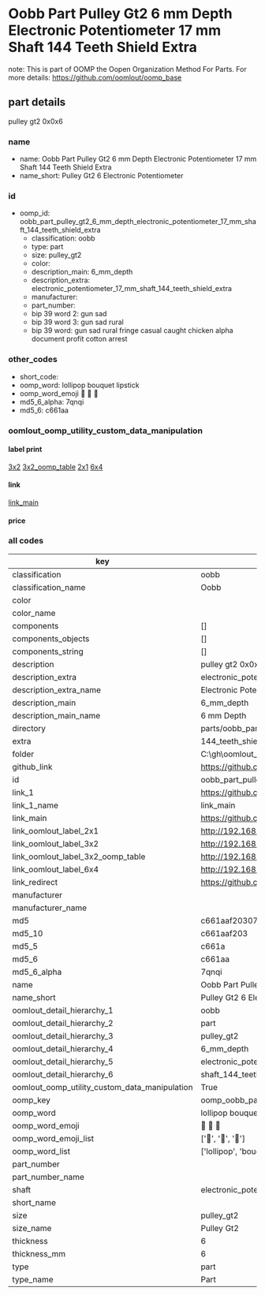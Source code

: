 # Oobb Part Pulley Gt2 6 mm Depth Electronic Potentiometer 17 mm Shaft 144 Teeth Shield Extra  

note: This is part of OOMP the Oopen Organization Method For Parts. For more details: https://github.com/oomlout/oomp_base

##  part details
  



pulley gt2 0x0x6



### name
* name: Oobb Part Pulley Gt2 6 mm Depth Electronic Potentiometer 17 mm Shaft 144 Teeth Shield Extra
* name_short: Pulley Gt2 6 Electronic Potentiometer
### id
* oomp_id: oobb_part_pulley_gt2_6_mm_depth_electronic_potentiometer_17_mm_shaft_144_teeth_shield_extra
  * classification: oobb
  * type: part
  * size: pulley_gt2
  * color: 
  * description_main: 6_mm_depth
  * description_extra: electronic_potentiometer_17_mm_shaft_144_teeth_shield_extra
  * manufacturer: 
  * part_number: 
  * bip 39 word 2: gun sad
  * bip 39 word 3: gun sad rural
  * bip 39 word: gun sad rural fringe casual caught chicken alpha document profit cotton arrest

### other_codes
* short_code: 
* oomp_word: lollipop bouquet lipstick
* oomp_word_emoji :lollipop: :bouquet: :lipstick:
* md5_6_alpha: 7qnqi
* md5_6: c661aa






### oomlout_oomp_utility_custom_data_manipulation
#### label print
[3x2](http://192.168.1.245:1112/?label=oomp%207qnqi)
[3x2_oomp_table](http://192.168.1.108:1112/?label=oomp%207qnqi)
[2x1](http://192.168.1.242:1112/?label=oomp%207qnqi)
[6x4](http://192.168.1.55:1112/?label=oomp%207qnqi)    

#### link

[link_main](https://github.com/oomlout/oomlout_oobb_version_4_generated_parts/tree/main/navigation_oomp/oobb/part/pulley_gt2/6_mm_depth/electronic_potentiometer_17_mm_shaft_144_teeth_shield_extra/part)                              

#### price







### all codes 
| key | value |  
| --- | --- |  
| classification | oobb |  
| classification_name | Oobb |  
| color |  |  
| color_name |  |  
| components | [] |  
| components_objects | [] |  
| components_string | [] |  
| description | pulley gt2 0x0x6 |  
| description_extra | electronic_potentiometer_17_mm_shaft_144_teeth_shield_extra |  
| description_extra_name | Electronic Potentiometer 17 mm Shaft 144 Teeth Shield Extra |  
| description_main | 6_mm_depth |  
| description_main_name | 6 mm Depth |  
| directory | parts/oobb_part_pulley_gt2_6_mm_depth_electronic_potentiometer_17_mm_shaft_144_teeth_shield_extra |  
| extra | 144_teeth_shield |  
| folder | C:\gh\oomlout_oobb_version_4_generated_parts\parts\oobb_part_pulley_gt2_6_mm_depth_electronic_potentiometer_17_mm_shaft_144_teeth_shield_extra |  
| github_link | https://github.com/oomlout/oomlout_oomp_part_src/tree/main/parts/oobb_part_pulley_gt2_6_mm_depth_electronic_potentiometer_17_mm_shaft_144_teeth_shield_extra |  
| id | oobb_part_pulley_gt2_6_mm_depth_electronic_potentiometer_17_mm_shaft_144_teeth_shield_extra |  
| link_1 | https://github.com/oomlout/oomlout_oobb_version_4_generated_parts/tree/main/navigation_oomp/oobb/part/pulley_gt2/6_mm_depth/electronic_potentiometer_17_mm_shaft_144_teeth_shield_extra/part |  
| link_1_name | link_main |  
| link_main | https://github.com/oomlout/oomlout_oobb_version_4_generated_parts/tree/main/navigation_oomp/oobb/part/pulley_gt2/6_mm_depth/electronic_potentiometer_17_mm_shaft_144_teeth_shield_extra/part |  
| link_oomlout_label_2x1 | http://192.168.1.242:1112/?label=oomp%207qnqi |  
| link_oomlout_label_3x2 | http://192.168.1.245:1112/?label=oomp%207qnqi |  
| link_oomlout_label_3x2_oomp_table | http://192.168.1.108:1112/?label=oomp%207qnqi |  
| link_oomlout_label_6x4 | http://192.168.1.55:1112/?label=oomp%207qnqi |  
| link_redirect | https://github.com/oomlout/oomlout_oobb_version_4_generated_parts/tree/main/parts/oobb_pulley_gt2_06_ex_144_teeth_shield_sh_electronic_potentiometer_17_mm |  
| manufacturer |  |  
| manufacturer_name |  |  
| md5 | c661aaf2030704f49191d5d17b2f6b3f |  
| md5_10 | c661aaf203 |  
| md5_5 | c661a |  
| md5_6 | c661aa |  
| md5_6_alpha | 7qnqi |  
| name | Oobb Part Pulley Gt2 6 mm Depth Electronic Potentiometer 17 mm Shaft 144 Teeth Shield Extra |  
| name_short | Pulley Gt2 6 Electronic Potentiometer |  
| oomlout_detail_hierarchy_1 | oobb |  
| oomlout_detail_hierarchy_2 | part |  
| oomlout_detail_hierarchy_3 | pulley_gt2 |  
| oomlout_detail_hierarchy_4 | 6_mm_depth |  
| oomlout_detail_hierarchy_5 | electronic_potentiometer_17_mm |  
| oomlout_detail_hierarchy_6 | shaft_144_teeth_shield_extra |  
| oomlout_oomp_utility_custom_data_manipulation | True |  
| oomp_key | oomp_oobb_part_pulley_gt2_6_mm_depth_electronic_potentiometer_17_mm_shaft_144_teeth_shield_extra |  
| oomp_word | lollipop bouquet lipstick |  
| oomp_word_emoji | :lollipop: :bouquet: :lipstick: |  
| oomp_word_emoji_list | [':lollipop:', ':bouquet:', ':lipstick:'] |  
| oomp_word_list | ['lollipop', 'bouquet', 'lipstick'] |  
| part_number |  |  
| part_number_name |  |  
| shaft | electronic_potentiometer_17_mm |  
| short_name |  |  
| size | pulley_gt2 |  
| size_name | Pulley Gt2 |  
| thickness | 6 |  
| thickness_mm | 6 |  
| type | part |  
| type_name | Part |  
